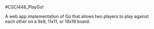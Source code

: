 #CSCI448_PlayGo!

A web app implementation of Go that allows two players to play against each other on a 9x9, 11x11, or 19x19 board.